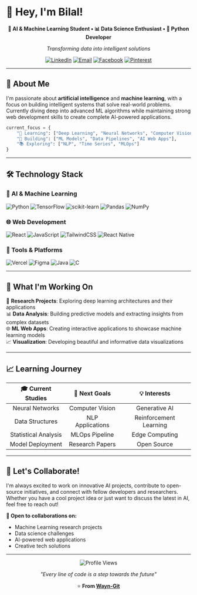 # 👋 Hey, I'm Bilal!

<div align="center">
  
**🧠 AI & Machine Learning Student • 📊 Data Science Enthusiast • 🐍 Python Developer**

*Transforming data into intelligent solutions*

[![LinkedIn](https://img.shields.io/badge/LinkedIn-0A66C2?style=for-the-badge&logo=linkedin&logoColor=white)](https://linkedin.com/in/bilal-rukundi)
[![Email](https://img.shields.io/badge/Email-EA4335?style=for-the-badge&logo=gmail&logoColor=white)](mailto:bilalrukund1658@gmail.com)
[![Facebook](https://img.shields.io/badge/Facebook-1877F2?style=for-the-badge&logo=facebook&logoColor=white)](https://facebook.com/Bilal-Rukundi)
[![Pinterest](https://img.shields.io/badge/Pinterest-BD081C?style=for-the-badge&logo=pinterest&logoColor=white)](https://pinterest.com/WaynBil)

</div>

---

## 🚀 About Me

I'm passionate about **artificial intelligence** and **machine learning**, with a focus on building intelligent systems that solve real-world problems. Currently diving deep into advanced ML algorithms while maintaining strong web development skills to create complete AI-powered applications.

```python
current_focus = {
    "🎯 Learning": ["Deep Learning", "Neural Networks", "Computer Vision"],
    "🔨 Building": ["ML Models", "Data Pipelines", "AI Web Apps"],
    "📚 Exploring": ["NLP", "Time Series", "MLOps"]
}
```

---

## 🛠️ Technology Stack

### 🤖 AI & Machine Learning
![Python](https://img.shields.io/badge/Python-3776AB?style=for-the-badge&logo=python&logoColor=white)
![TensorFlow](https://img.shields.io/badge/TensorFlow-FF6F00?style=for-the-badge&logo=tensorflow&logoColor=white)
![scikit-learn](https://img.shields.io/badge/scikit--learn-F7931E?style=for-the-badge&logo=scikit-learn&logoColor=white)
![Pandas](https://img.shields.io/badge/Pandas-150458?style=for-the-badge&logo=pandas&logoColor=white)
![NumPy](https://img.shields.io/badge/NumPy-013243?style=for-the-badge&logo=numpy&logoColor=white)

### 🌐 Web Development
![React](https://img.shields.io/badge/React-20232A?style=for-the-badge&logo=react&logoColor=61DAFB)
![JavaScript](https://img.shields.io/badge/JavaScript-F7DF1E?style=for-the-badge&logo=javascript&logoColor=black)
![TailwindCSS](https://img.shields.io/badge/Tailwind_CSS-38B2AC?style=for-the-badge&logo=tailwind-css&logoColor=white)
![React Native](https://img.shields.io/badge/React_Native-20232A?style=for-the-badge&logo=react&logoColor=61DAFB)

### 🔧 Tools & Platforms
![Vercel](https://img.shields.io/badge/Vercel-000000?style=for-the-badge&logo=vercel&logoColor=white)
![Figma](https://img.shields.io/badge/Figma-F24E1E?style=for-the-badge&logo=figma&logoColor=white)
![Java](https://img.shields.io/badge/Java-ED8B00?style=for-the-badge&logo=openjdk&logoColor=white)
![C](https://img.shields.io/badge/C-00599C?style=for-the-badge&logo=c&logoColor=white)

---

## 🎯 What I'm Working On

🔬 **Research Projects**: Exploring deep learning architectures and their applications  
📊 **Data Analysis**: Building predictive models and extracting insights from complex datasets  
🌐 **ML Web Apps**: Creating interactive applications to showcase machine learning models  
📈 **Visualization**: Developing beautiful and informative data visualizations  

---

## 📈 Learning Journey

<div align="center">

| 🎓 Current Studies | 🚀 Next Goals | 💡 Interests |
|:------------------:|:-------------:|:------------:|
| Neural Networks | Computer Vision | Generative AI |
| Data Structures | NLP Applications | Reinforcement Learning |
| Statistical Analysis | MLOps Pipeline | Edge Computing |
| Model Deployment | Research Papers | Open Source |

</div>

---

## 🤝 Let's Collaborate!

I'm always excited to work on innovative AI projects, contribute to open-source initiatives, and connect with fellow developers and researchers. Whether you have a cool project idea or just want to discuss the latest in AI, feel free to reach out!

**🌟 Open to collaborations on:**
- Machine Learning research projects
- Data science challenges
- AI-powered web applications
- Creative tech solutions

---

<div align="center">

![Profile Views](https://komarev.com/ghpvc/?username=Wayn-Git&label=Profile%20views&color=0e75b6&style=flat)

*"Every line of code is a step towards the future"*

⭐ **From [Wayn-Git](https://github.com/Wayn-Git)**

</div>
